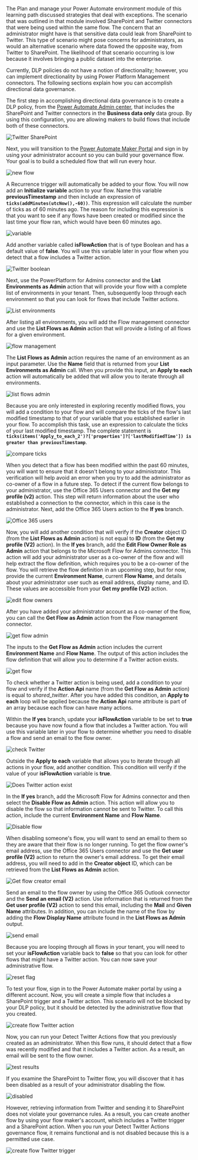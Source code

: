 The Plan and manage your Power Automate environment module of this 
learning path discussed strategies that deal with exceptions. The
scenario that was outlined in that module involved SharePoint and Twitter connectors that were being used
within the same flow. The concern that an administrator might have is that
sensitive data could leak from SharePoint to Twitter. This type of scenario might
pose concerns for administrators, as would an alternative scenario where data flowed the opposite
way, from Twitter to SharePoint. The likelihood of that scenario occurring is low because it involves bringing a public dataset
into the enterprise.

Currently, DLP policies do not have a notion of directionality; however, you can implement directionality by using Power Platform
Management connectors. The following sections explain how you can accomplish directional data governance.

The first step in accomplishing directional data governance is to create a DLP policy, from the 
[Power Automate Admin center](https://admin.flow.microsoft.com/?azure-portal=true), 
that includes the SharePoint and Twitter connectors in the **Business data only**
data group. By using this configuration, you are allowing makers to build flows 
that include both of these connectors.

![Twitter SharePoint](../media/17-twitter-sharepoint.png)

Next, you will transition to the [Power Automate Maker Portal](https://flow.microsoft.com/?azure-portal=true) 
and sign in by using your administrator account so you can build your governance flow. Your goal is to build
a scheduled flow that will run every hour.

![new flow](../media/18-new-flow.png)

A Recurrence trigger will automatically be added to your flow. You will
now add an **Initialize variable** action to your flow. Name this
variable **previousTimestamp** and then include an expression of
**```ticks(addMinutes(utcNow(),-60))```**. This expression will calculate the
number of ticks as of 60 minutes ago. The reason for including this expression is
that you want to see if any flows have been created or modified since the
last time your flow ran, which would have been 60 minutes ago.

![variable](../media/19-variable.png)

Add another variable called **isFlowAction** that is of type
Boolean and has a default value of **false**. You will use this variable
later in your flow when you detect that a flow includes a Twitter action.

![Twitter boolean](../media/34-twitter-boolean.png)

Next, use the PowerPlatform for Admins connector and the 
**List Environments as Admin** action that will provide your flow with a complete
list of environments in your tenant. Then, subsequently loop through
each environment so that you can look for flows that include Twitter actions.

![List environments](../media/20-list-environments.png)

After listing all environments, you will add the Flow management
connector and use the **List Flows as Admin** action that will provide a
listing of all flows for a given environment.

![flow management](../media/21-flow-management.png)

The **List Flows as Admin** action requires the name of an environment as 
an input parameter. Use the **Name** field that is returned from your **List
Environments as Admin** call. When you provide this input, an **Apply to each**
action will automatically be added that will allow you to iterate through all environments.

![list flows admin](../media/22-list-flows-admin.png)

Because you are only interested in exploring recently modified flows, you
will add a condition to your flow and will compare the ticks of the
flow's last modified timestamp to that of your variable that you
established earlier in your flow. To accomplish this task, use an
expression to calculate the ticks of your last modified timestamp. The
complete statement is **```ticks(items('Apply_to_each_2')?['properties']?['lastModifiedTime']) is greater than previousTimestamp```**.

![compare ticks](../media/23-compare-ticks.png)

When you detect that a flow has been modified within the past 60 minutes, you will 
want to ensure that it doesn't belong to your administrator. This verification will help 
avoid an error when you try to add the administrator as co-owner of
a flow in a future step. To detect if the current flow belongs to your
administrator, use the Office 365 Users connector and the **Get my
profile (v2)** action. This step will return information about the user who
established a connection to the connector, which in this case is the
administrator. Next, add the Office 365 Users action to the **If yes**
branch.

![Office 365 users](../media/25-o365-users.png)

Now, you will add another condition that will verify if the **Creator**
object ID (from the **List Flows as Admin** action) is not equal to **ID** (from
the **Get my profile (V2)** action). In the **If yes** branch, add
the **Edit Flow Owner Role as Admin** action that belongs to the Microsoft
Flow for Admins connector. This action will add your administrator user
as a co-owner of the flow and will help extract the flow
definition, which requires you to be a co-owner of the flow. You will
retrieve the flow definition in an upcoming step, but for now, 
provide the current **Environment Name**, current **Flow Name**, and details
about your administrator user such as email address, display name, and
ID. These values are accessible from your **Get my profile (V2)** action.

![edit flow owners](../media/24-edit-flow-owners.png)

After you have added your administrator account as a co-owner of the
flow, you can call the **Get Flow as Admin** action from the Flow management
connector.

![get flow admin](../media/27-get-flow-admin.png)

The inputs to the **Get Flow as Admin** action includes the current
**Environment Name** and **Flow Name**. The output of this action includes the
flow definition that will allow you to determine if a Twitter action exists.

![get flow](../media/28-get-flow.png)

To check whether a Twitter action is being used, add a
condition to your flow and verify if the **Action Api** name (from the
**Get Flow as Admin** action) is equal to *shared_twitter*. After you have added this
condition, an **Apply to each** loop will be applied because the **Action Api**
name attribute is part of an array because each flow can have many actions.

Within the **If yes** branch, update your **isFlowAction** variable
to be set to **true** because you have now found a flow that includes a Twitter
action. You will use this variable later in your flow to determine whether
you need to disable a flow and send an email to the flow owner.

![check Twitter](../media/29-check-twitter.png)

Outside the **Apply to each** variable that allows you to iterate through all actions
in your flow, add another condition. This condition will verify if the value of your **isFlowAction** variable is **true**.

![Does Twitter action exist](../media/32-does-twitter-action-exist.png)

In the **If yes** branch, add the Microsoft Flow for Admins
connector and then select the **Disable Flow as Admin** action. This action
will allow you to disable the flow so that information cannot be sent to
Twitter. To call this action, include the current **Environment Name** and **Flow Name**.

![Disable flow](../media/33-disable-flow.png)

When disabling someone's flow, you will want to send an email to them so they
are aware that their flow is no longer running. To get the flow owner's 
email address, use the Office 365 Users connector and use the **Get
user profile (V2)** action to return the owner's email address. To get
their email address, you will need to add in the **Creator object** ID, which can
be retrieved from the **List Flows as Admin** action.

![Get flow creator email](../media/35-get-flow-creator-email.png)

Send an email to the flow owner by using the Office 365 Outlook
connector and the **Send an email (V2)** action. Use information
that is returned from the **Get user profile (V2)** action to send this email,
including the **Mail** and **Given Name** attributes. In addition, you can
include the name of the flow by adding the **Flow Display Name**
attribute found in the **List Flows as Admin** output.

![send email](../media/36-send-email.png)

Because you are looping through all flows in your tenant, you will need to set your
**isFlowAction** variable back to **false** so that you can look for other flows
that might have a Twitter action. You can now save your administrative flow.

![reset flag](../media/37-reset-flag.png)

To test your flow, sign in to the Power Automate maker portal by using
a different account. Now, you will create a simple flow that includes a
SharePoint trigger and a Twitter action. This scenario
will not be blocked by your DLP policy, but it should be detected by the
administrative flow that you created.

![create flow Twitter action](../media/39-create-flow-twitter-action.png)

Now, you can run your Detect Twitter Actions flow that you previously
created as an administrator. When this flow runs, it should detect that
a flow was recently modified and that it includes a Twitter action. As a
result, an email will be sent to the flow owner.

![test results](../media/40-test-results.png)

If you examine the SharePoint to Twitter flow, you will discover that it
has been disabled as a result of your administrator disabling the flow.

![disabled](../media/42-disabled.png)

However, retrieving information from Twitter
and sending it to SharePoint does not violate your governance rules. As
a result, you can create another flow by using your flow maker's account,
which includes a Twitter trigger and a SharePoint action. When you run your
Detect Twitter Actions governance flow, it remains functional and
is not disabled because this is a permitted use case.

![create flow Twitter trigger](../media/41-create-flow-twitter-trigger.png)
